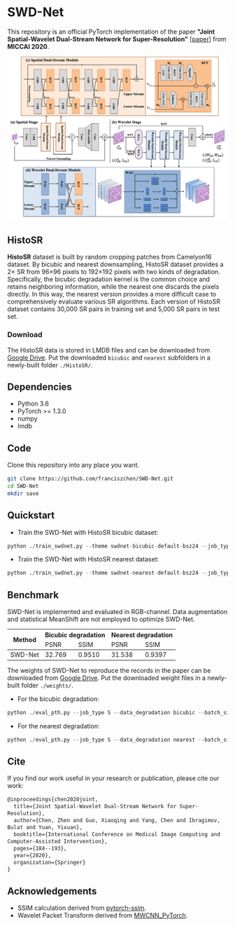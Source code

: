 # SWD-Net

This repository is an official PyTorch implementation of the paper **"Joint Spatial-Wavelet Dual-Stream Network for Super-Resolution"** [[paper](https://www.researchgate.net/publication/346066209_Joint_Spatial-Wavelet_Dual-Stream_Network_for_Super-Resolution)] from **MICCAI 2020**.

<div align=center><img width="500" src=/figs/framework.png></div>

## HistoSR
**HistoSR** dataset is built by random cropping patches from Camelyon16 dataset. By bicubic and nearest downsampling, HistoSR dataset provides a 2× SR from 96×96 pixels to 192×192 pixels with two kinds of degradation. Specifically, the bicubic degradation kernel is the common choice and retains neighboring information, while the nearest one discards the pixels directly. In this way, the nearest version provides a more difficult case to comprehensively evaluate various SR algorithms. Each version of HistoSR dataset contains 30,000 SR pairs in training set and 5,000 SR pairs in test set.

### Download
The HistoSR data is stored in LMDB files and can be downloaded from [Google Drive](https://drive.google.com/drive/folders/1zXF2IYqyJ6oFAXzcC0fZO6O3M-WHKidu?usp=sharing). Put the downloaded ```bicubic``` and ```nearest``` subfolders in a newly-built folder ```./HistoSR/```.


## Dependencies
* Python 3.6
* PyTorch >= 1.3.0
* numpy
* lmdb

## Code
Clone this repository into any place you want.
```bash
git clone https://github.com/franciszchen/SWD-Net.git
cd SWD-Net
mkdir save
```

## Quickstart 
* Train the SWD-Net with HistoSR bicubic dataset:
```python
python ./train_swdnet.py --theme swdnet-bicubic-default-bsz24 --job_type S --data_degradation bicubic --batch_size 24
```
* Train the SWD-Net with HistoSR nearest dataset:
```python
python ./train_swdnet.py --theme swdnet-nearest-default-bsz24 --job_type S --data_degradation nearest --batch_size 24
```
## Benchmark
SWD-Net is implemented and evaluated in RGB-channel. Data augmentation and statistical MeanShift are not employed to optimize SWD-Net.

<table class="tg">
<thead>
  <tr>
    <th class="tg-9wq8" rowspan="2">Method</th>
    <th class="tg-9wq8" colspan="2">Bicubic degradation</th>
    <th class="tg-0pky" colspan="2">Nearest degradation</th>
  </tr>
  <tr>
    <td class="tg-c3ow">PSNR</td>
    <td class="tg-c3ow">SSIM</td>
    <td class="tg-c3ow">PSNR</td>
    <td class="tg-c3ow">SSIM</td>
  </tr>
</thead>
<tbody>
  <tr>
    <td class="tg-c3ow">SWD-Net</td>
    <td class="tg-c3ow">32.769</td>
    <td class="tg-c3ow">0.9510</td>
    <td class="tg-c3ow">31.538</td>
    <td class="tg-c3ow">0.9397</td>
  </tr>
</tbody>
</table>

The weights of SWD-Net to reproduce the records in the paper can be downloaded from [Google Drive](https://drive.google.com/drive/folders/1n8vsQfu5YW-o6UAO5GIv7ue9kK_sWIxy?usp=sharing). Put the downloaded weight files in a newly-built folder ```./weights/```.

* For the bicubic degradation:
```python
python ./eval_pth.py --job_type S --data_degradation bicubic --batch_size 24
```

* For the nearest degradation:
```python
python ./eval_pth.py --job_type S --data_degradation nearest --batch_size 24
```


## Cite
If you find our work useful in your research or publication, please cite our work:
```
@inproceedings{chen2020joint,
  title={Joint Spatial-Wavelet Dual-Stream Network for Super-Resolution},
  author={Chen, Zhen and Guo, Xiaoqing and Yang, Chen and Ibragimov, Bulat and Yuan, Yixuan},
  booktitle={International Conference on Medical Image Computing and Computer-Assisted Intervention},
  pages={184--193},
  year={2020},
  organization={Springer}
}
```

## Acknowledgements
* SSIM calculation derived from [pytorch-ssim](https://github.com/Po-Hsun-Su/pytorch-ssim).
* Wavelet Packet Transform derived from [MWCNN_PyTorch](https://github.com/lpj0/MWCNN_PyTorch).
